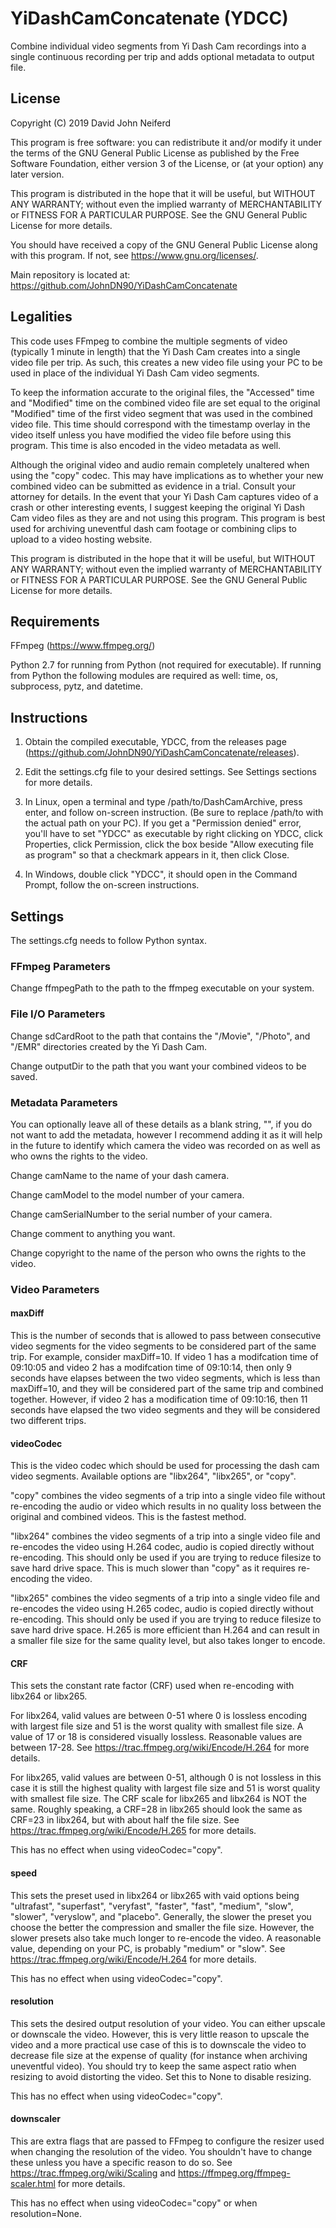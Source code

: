 # YiDashCamConcatenate (YDCC)
Combine individual video segments from Yi Dash Cam recordings into a single 
continuous recording per trip and adds optional metadata to output file.

## License
Copyright (C) 2019  David John Neiferd

This program is free software: you can redistribute it and/or modify
it under the terms of the GNU General Public License as published by
the Free Software Foundation, either version 3 of the License, or
(at your option) any later version.

This program is distributed in the hope that it will be useful,
but WITHOUT ANY WARRANTY; without even the implied warranty of
MERCHANTABILITY or FITNESS FOR A PARTICULAR PURPOSE.  See the
GNU General Public License for more details.

You should have received a copy of the GNU General Public License
along with this program.  If not, see <https://www.gnu.org/licenses/>.

Main repository is located at: https://github.com/JohnDN90/YiDashCamConcatenate

## Legalities
This code uses FFmpeg to combine the multiple segments of video (typically 1 
minute in length) that the Yi Dash Cam creates into a single video file per 
trip. As such, this creates a new video file using your PC to be used in place
of the individual Yi Dash Cam video segments. 

To keep the information accurate to the original files, the "Accessed" time and
"Modified" time on the combined video file are set equal to the original 
"Modified" time of the first video segment that was used in the combined video
file. This time should correspond with the timestamp overlay in the video itself
unless you have modified the video file before using this program. This time is
also encoded in the video metadata as well.

Although the original  video and audio remain completely unaltered when using 
the "copy" codec. This  may have  implications as to whether your new combined 
video can be submitted as
evidence in a trial. Consult your attorney for details.  In the event that your 
Yi Dash Cam captures video of a crash or other interesting events, I suggest 
keeping the original Yi Dash Cam video files as they are and not using this 
program. This program is best used for archiving uneventful dash cam footage or
combining clips to upload to a video hosting website.

This program is distributed in the hope that it will be useful,
but WITHOUT ANY WARRANTY; without even the implied warranty of
MERCHANTABILITY or FITNESS FOR A PARTICULAR PURPOSE.  See the
GNU General Public License for more details.

## Requirements
FFmpeg (https://www.ffmpeg.org/)

Python 2.7 for running from Python (not required for executable). If running 
from Python the following modules are required as well: time, os, subprocess, 
pytz, and datetime.

## Instructions
1) Obtain the compiled executable, YDCC, from the releases page 
(https://github.com/JohnDN90/YiDashCamConcatenate/releases).

2) Edit the settings.cfg file to your desired settings. See Settings sections for
more details.

3) In Linux, open a terminal and type /path/to/DashCamArchive, press enter, and 
follow on-screen instruction. (Be sure to replace /path/to with the actual path 
on your PC).  If you get a "Permission denied" error, you'll have to set "YDCC"
as executable by right clicking on YDCC, click Properties, click Permission, 
click the  box beside "Allow executing file as program" so that a checkmark 
appears in it, then click Close.

4) In Windows, double click "YDCC", it should open in the Command Prompt, follow
the on-screen instructions.


## Settings
The settings.cfg needs to follow Python syntax.

### FFmpeg Parameters
Change ffmpegPath to the path to the ffmpeg executable on your system.

### File I/O Parameters
Change sdCardRoot to the path that contains the "/Movie", "/Photo", and "/EMR" 
directories created by the Yi Dash Cam.

Change outputDir to the path that you want your combined videos to be saved.

### Metadata Parameters
You can optionally leave all of these details as a blank string, "", if you do
not want to add the metadata, however I recommend adding it as it will help in
the future to identify which camera the video was recorded on as well as who
owns the rights to the video. 

Change camName to the name of your dash camera.

Change camModel to the model number of your camera.

Change camSerialNumber to the serial number of your camera.

Change comment to anything you want.

Change copyright to the name of the person who owns the rights to the video.

### Video Parameters

#### maxDiff
This is the number of seconds that is allowed to pass between consecutive video
segments for the video segments to be considered part of the same trip. For 
example, consider maxDiff=10. If video 1 has a modifcation time of 09:10:05 and 
video 2 has a modifcation time of 09:10:14, then only 9 seconds have elapses 
between the two video segments, which is less than maxDiff=10, and they will be 
considered part of the same trip and combined together.  However, if video 2 has
a modification time of 09:10:16, then 11 seconds have elapsed the two video 
segments and they will be considered two different trips.

#### videoCodec
This is the video codec which should be used for processing the dash cam video 
segments. Available options are "libx264", "libx265", or "copy". 

"copy" combines
the video segments of a trip into a single video file without re-encoding the 
audio or video which results in no quality loss between the original and 
combined videos. This is the fastest method.

"libx264" combines the video segments of a trip into a single video file and 
re-encodes the video using H.264 codec, audio is copied directly without 
re-encoding. This should only be used if you are trying to reduce filesize to 
save hard drive space. This is much slower than "copy" as it requires 
re-encoding the video.

"libx265" combines the video segments of a trip into a single video file and 
re-encodes the video using H.265 codec, audio is copied directly without 
re-encoding. This should only be used if you are trying to reduce filesize to 
save hard drive space. H.265 is more efficient than H.264 and can result in a 
smaller file size for the same quality level, but also takes longer to encode.

#### CRF
This sets the constant rate factor (CRF) used when re-encoding with libx264 or
libx265. 

For libx264, valid values are between 0-51 where 0 is lossless encoding with 
largest file size and 51 is the worst quality with smallest file size.  A value
of 17 or 18 is considered visually lossless. Reasonable values are between 
17-28. See https://trac.ffmpeg.org/wiki/Encode/H.264 for more details.

For libx265, valid values are between 0-51, although 0 is not lossless in this 
case it is still the highest quality with largest file size and 51 is worst 
quality with smallest file size. The CRF scale for libx265 and libx264 is NOT 
the same. Roughly speaking, a CRF=28 in libx265 should look the same as CRF=23
in libx264, but with about half the file size. See 
https://trac.ffmpeg.org/wiki/Encode/H.265 for more details. 

This has no effect when using videoCodec="copy".

#### speed
This sets the preset used in libx264 or libx265 with vaid options being 
"ultrafast", "superfast", "veryfast", "faster", "fast", "medium", "slow", 
"slower", "veryslow", and "placebo".  Generally, the slower the preset you 
choose the better the compression and smaller the file size. However, 
the slower presets also take much longer to re-encode the video. A reasonable
value, depending on your PC, is probably "medium" or "slow". See
https://trac.ffmpeg.org/wiki/Encode/H.264 for more details. 

This has no effect when using videoCodec="copy".

#### resolution
This sets the desired output resolution of your video.  You can either upscale
or downscale the video. However, this is very little reason to upscale the
video and a more practical use case of this is to downscale the video to 
decrease file size at the expense of quality (for instance when archiving 
uneventful video). You should try to keep the same aspect ratio when resizing
to avoid distorting the video. Set this to None to disable resizing. 

This has 
no effect when using videoCodec="copy".

#### downscaler
This are extra flags that are passed to FFmpeg to configure the resizer used
when changing the resolution of the video. You shouldn't have to change these
unless you have a specific reason to do so. See 
https://trac.ffmpeg.org/wiki/Scaling and https://ffmpeg.org/ffmpeg-scaler.html 
for more details. 

This has no effect when using videoCodec="copy" or 
when resolution=None.





